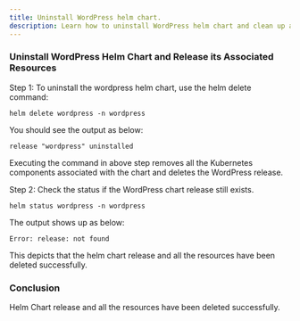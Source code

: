 ```yaml
---
title: Uninstall WordPress helm chart.
description: Learn how to uninstall WordPress helm chart and clean up associated resources.
---
```


### Uninstall WordPress Helm Chart and Release its Associated Resources

Step 1: To uninstall the wordpress helm chart, use the helm delete command:

```execute
helm delete wordpress -n wordpress
```

You should see the output as below:

```
release "wordpress" uninstalled
```

Executing the command in above step removes all the Kubernetes components associated with the chart and deletes the WordPress release.

Step 2: Check the status if the WordPress chart release still exists.

```execute
helm status wordpress -n wordpress
```

The output shows up as below:

```
Error: release: not found
```

This depicts that the helm chart release and all the resources have been deleted successfully.


### Conclusion

Helm Chart release and all the resources have been deleted successfully.
